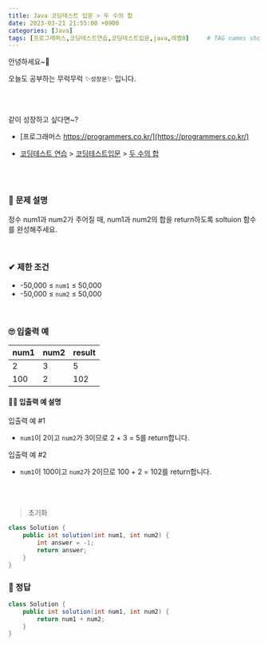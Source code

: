 ```yaml
---
title: Java 코딩테스트 입문 > 두 수의 합
date: 2023-03-21 21:55:00 +0900
categories: [Java]
tags: [프로그래머스,코딩테스트연습,코딩테스트입문,java,레벨0]     # TAG names should always be lowercase
---
```



안녕하세요~👋

오늘도 공부하는 무럭무럭 ✨`성장몬`✨ 입니다. 

<br>

<br>

같이 성장하고 싶다면~?

+ [프로그래머스 https://programmers.co.kr/](https://programmers.co.kr/)

+ [코딩테스트 연습](https://school.programmers.co.kr/learn/challenges) > [코딩테스트입문](https://school.programmers.co.kr/learn/challenges/beginner) > [두 수의 합](https://school.programmers.co.kr/learn/courses/30/lessons/120802)

<br>

<br>

### 📝 **문제 설명**

정수 num1과 num2가 주어질 때, num1과 num2의 합을 return하도록 soltuion 함수를 완성해주세요.

<br>

### ✔ **제한 조건**

- -50,000 ≤ `num1` ≤ 50,000
- -50,000 ≤ `num2` ≤ 50,000

<br>

### 🙄 **입출력 예**

| num1 | num2 | result |
| ---- | ---- | ------ |
| 2    | 3    | 5      |
| 100  | 2    | 102    |

#### 👩‍🏫 **입출력 예 설명**

입출력 예 #1

- `num1`이 2이고 `num2`가 3이므로 2 + 3 = 5를 return합니다.

입출력 예 #2

- `num1`이 100이고 `num2`가 2이므로 100 + 2 = 102를 return합니다.

<br>

<br>

> 초기화

```java
class Solution {
    public int solution(int num1, int num2) {
        int answer = -1;
        return answer;
    }
}
```

### 💖 정답

```java
class Solution {
    public int solution(int num1, int num2) {
        return num1 + num2;
    }
}
```

